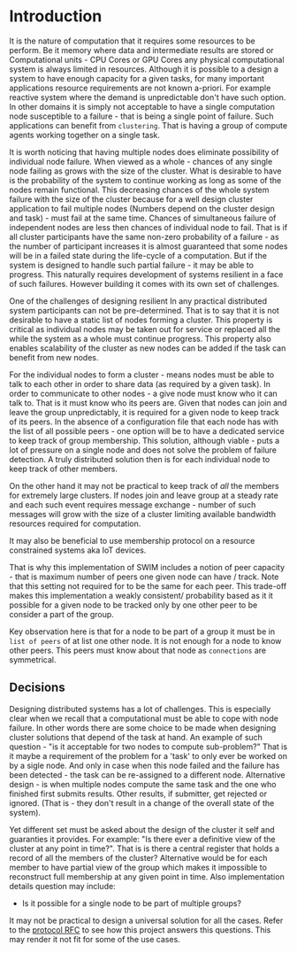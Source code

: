 # Introduction

It is the nature of computation that it requires some resources to be perform. Be it memory where data and intermediate results are stored or Computational units - CPU Cores or GPU Cores any physical computational system is always limited in resources.
Although it is possible to a design a system to have enough capacity for a given tasks, for many important applications resource requirements are not known a-priori. For example reactive system where the demand is unpredictable don't have such option.
In other domains it is simply not acceptable to have a single computation node susceptible to a failure - that is being a single point of failure.
Such applications can benefit from `clustering`. That is having a group of compute agents working together on a single task.

It is worth noticing that having multiple nodes does eliminate possibility of individual node failure. When viewed as a whole - chances of any single node failing as grows with the size of the cluster. What is desirable to have is the probability of the system to continue working as long as some of the nodes remain functional. This decreasing chances of the whole system failure with the size of the cluster because for a well design cluster application to fail multiple nodes
(Numbers depend on the cluster design and task) - must fail at the same time. Chances of simultaneous failure of independent nodes are less then chances of individual node to fail. That is if all cluster participants have the same non-zero probability of a failure - as the number of participant increases it is almost guaranteed that some nodes will be in a failed state during the life-cycle of a computation. But if the system is designed to handle such partial failure -
it may be able to progress. This naturally requires development of systems resilient in a face of such failures. However building it comes with its own set of challenges.

One of the challenges of designing resilient
In any practical distributed system participants can not be pre-determined. That is to say that it is not desirable to have a static list of nodes forming a cluster. This property is critical as individual nodes may be taken out for service or replaced all the while the system as a whole must continue progress. This property also enables scalability of the cluster as new nodes can be added if the task can benefit from new nodes.

For the individual nodes to form a cluster - means nodes must be able to talk to each other in order to share data (as required by a given task). In order to communicate to other nodes - a give node must know who it can talk to. That is it must know who its peers are.
Given that nodes can join and leave the group unpredictably, it is required for a given node to keep track of its peers.
In the absence of a configuration file that each node has with the list of all possible peers - one option will be to have a dedicated service to keep track of group membership. This solution, although viable - puts a lot of pressure on a single node and does not solve the problem of failure detection.
A truly distributed solution then is for each individual node to keep track of other members.


On the other hand it may not be practical to keep track of *all* the members for extremely large clusters. If nodes join and leave group at a steady rate and each such event requires message exchange - number of such messages will grow with the size of a cluster limiting available bandwidth resources required for computation.

It may also be beneficial to use membership protocol on a resource constrained systems aka IoT devices.

That is why this implementation of SWIM includes a notion of peer capacity - that is maximum number of peers one given node can have / track. Note that this setting not required for to be the same for each peer. This trade-off makes this implementation a weakly consistent/ probability based as it it possible for a given node to be tracked only by one other peer to be consider a part of the group.  

Key observation here is that for a node to be part of a group it must be in `list of peers` of at list one other node. It is not enough for a node to know other peers. This peers must know about that node as `connections` are symmetrical.


## Decisions
Designing distributed systems has a lot of challenges. This is especially clear when we recall that a computational must be able to cope with node failure.
In other words there are some choice to be made when designing cluster solutions that depend of the task at hand. An example of such question -
"is it acceptable for two nodes to compute sub-problem?" That is it maybe a requirement of the problem for a 'task' to only ever be worked on by a sigle node.
And only in case when this node failed and the failure has been detected - the task can be re-assigned to a different node.
Alternative design - is when multiple nodes compute the same task and the one who finished first submits results. Other results, if submitter, get rejected or ignored. (That is - they don't result in a change of the overall state of the system).

Yet different set must be asked about the design of the cluster it self and guaranties it provides. For example:
"Is there ever a definitive view of the cluster at any point in time?". That is is there a central register that holds a record of all the members of the cluster?
Alternative would be for each member to have partial view of the group which makes it impossible to reconstruct full membership at any given point in time.
Also implementation details question may include:
 - Is it possible for a single node to be part of multiple groups?

It may not be practical to design a universal solution for all the cases.
Refer to the [protocol RFC](protocol.md) to see how this project answers this questions.
This may render it not fit for some of the use cases.
